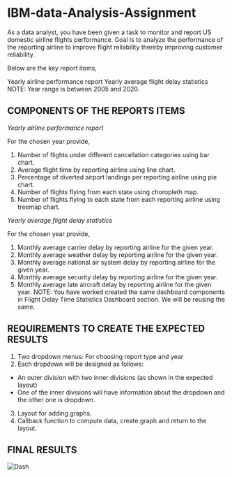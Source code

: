 # IBM-data-Analysis-Assignment
As a data analyst, you have been given a task to monitor and report US domestic airline flights performance. Goal is to analyze the performance of the reporting airline to improve flight reliability thereby improving customer reliability.

Below are the key report items,

Yearly airline performance report 
Yearly average flight delay statistics
NOTE: Year range is between 2005 and 2020.

## COMPONENTS OF THE REPORTS ITEMS
*Yearly airline performance report*

For the chosen year provide,

1. Number of flights under different cancellation categories using bar chart.
2. Average flight time by reporting airline using line chart.
3. Percentage of diverted airport landings per reporting airline using pie chart.
4. Number of flights flying from each state using choropleth map.
5. Number of flights flying to each state from each reporting airline using treemap chart.


*Yearly average flight delay statistics*

For the chosen year provide,

1. Monthly average carrier delay by reporting airline for the given year.
2. Monthly average weather delay by reporting airline for the given year.
3. Monthly average national air system delay by reporting airline for the given year.
4. Monthly average security delay by reporting airline for the given year.
5. Monthly average late aircraft delay by reporting airline for the given year.
NOTE: You have worked created the same dashboard components in Flight Delay Time Statistics Dashboard section. We will be reusing the same.

## REQUIREMENTS TO CREATE THE EXPECTED RESULTS
1. Two dropdown menus: For choosing report type and year
2. Each dropdown will be designed as follows:
* An outer division with two inner divisions (as shown in the expected layout)
* One of the inner divisions will have information about the dropdown and the other one is dropdown.
3. Layout for adding graphs.
4. Callback function to compute data, create graph and return to the layout.

## FINAL RESULTS

![Dash](https://github.com/dannieRope/IBM-data-Analysis-Assignment/assets/132214828/695eb5e1-3cef-4bdf-813a-93ec5c9b00a8)




